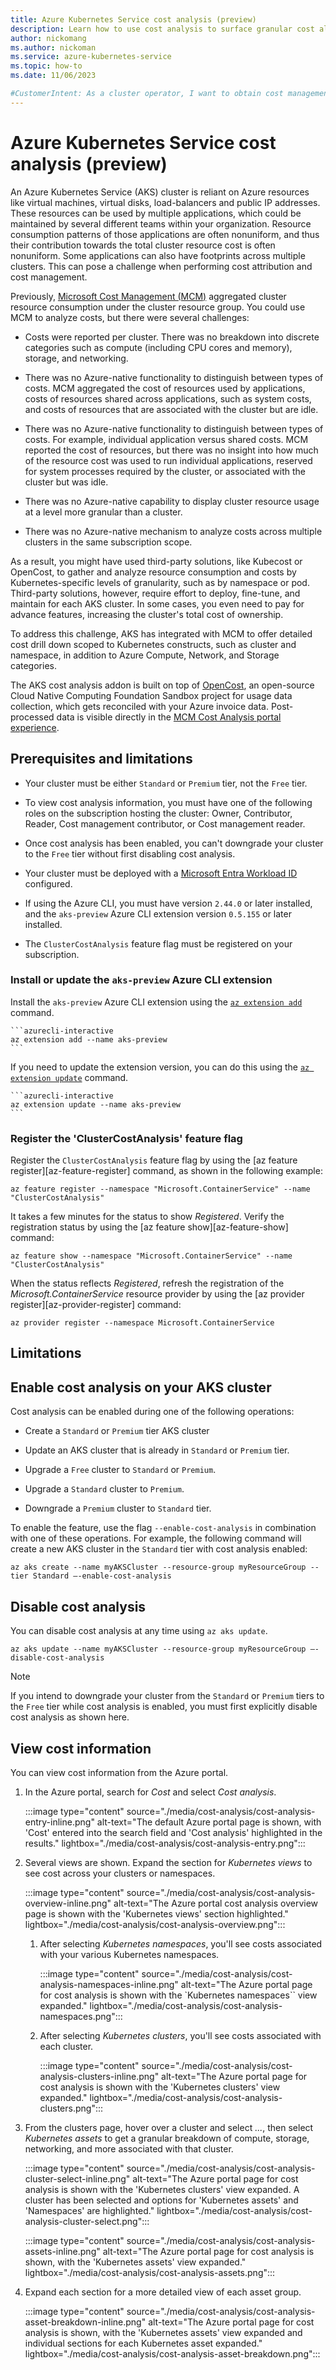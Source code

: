 ```yaml
---
title: Azure Kubernetes Service cost analysis (preview)
description: Learn how to use cost analysis to surface granular cost allocation data for your Azure Kubernetes Service (AKS) cluster.
author: nickomang
ms.author: nickoman
ms.service: azure-kubernetes-service
ms.topic: how-to
ms.date: 11/06/2023

#CustomerIntent: As a cluster operator, I want to obtain cost management information, perform cost attribution, and improve my cluster footprint
---
```


# Azure Kubernetes Service cost analysis (preview)

An Azure Kubernetes Service (AKS) cluster is reliant on Azure resources like virtual machines, virtual disks, load-balancers and public IP addresses. These resources can be used by multiple applications, which could be maintained by several different teams within your organization. Resource consumption patterns of those applications are often nonuniform, and thus their contribution towards the total cluster resource cost is often nonuniform. Some applications can also have footprints across multiple clusters. This can pose a challenge when performing cost attribution and cost management.

Previously, [Microsoft Cost Management (MCM)](../cost-management-billing/cost-management-billing-overview.md) aggregated cluster resource consumption under the cluster resource group. You could use MCM to analyze costs, but there were several challenges:

* Costs were reported per cluster. There was no breakdown into discrete categories such as compute (including CPU cores and memory), storage, and networking.

* There was no Azure-native functionality to distinguish between types of costs. MCM aggregated the cost of resources used by applications, costs of resources shared across applications, such as system costs, and costs of resources that are associated with the cluster but are idle.

* There was no Azure-native functionality to distinguish between types of costs. For example, individual application versus shared costs. MCM reported the cost of resources, but there was no insight into how much of the resource cost was used to run individual applications, reserved for system processes required by the cluster, or associated with the cluster but was idle.

* There was no Azure-native capability to display cluster resource usage at a level more granular than a cluster.

* There was no Azure-native mechanism to analyze costs across multiple clusters in the same subscription scope.

As a result, you might have used third-party solutions, like Kubecost or OpenCost, to gather and analyze resource consumption and costs by Kubernetes-specific levels of granularity, such as by namespace or pod. Third-party solutions, however, require effort to deploy, fine-tune, and maintain for each AKS cluster. In some cases, you even need to pay for advance features, increasing the cluster's total cost of ownership.

To address this challenge, AKS has integrated with MCM to offer detailed cost drill down scoped to Kubernetes constructs, such as cluster and namespace, in addition to Azure Compute, Network, and Storage categories.

The AKS cost analysis addon is built on top of [OpenCost](https://www.opencost.io/), an open-source Cloud Native Computing Foundation Sandbox project for usage data collection, which gets reconciled with your Azure invoice data. Post-processed data is visible directly in the [MCM Cost Analysis portal experience](/azure/cost-management-billing/costs/quick-acm-cost-analysis).

## Prerequisites and limitations

* Your cluster must be either `Standard` or `Premium` tier, not the `Free` tier.

* To view cost analysis information, you must have one of the following roles on the subscription hosting the cluster: Owner, Contributor, Reader, Cost management contributor, or Cost management reader.

* Once cost analysis has been enabled, you can't downgrade your cluster to the `Free` tier without first disabling cost analysis.

* Your cluster must be deployed with a [Microsoft Entra Workload ID](./workload-identity-overview.md) configured.

* If using the Azure CLI, you must have version `2.44.0` or later installed, and the `aks-preview` Azure CLI extension version `0.5.155` or later installed.

* The `ClusterCostAnalysis` feature flag must be registered on your subscription.

### Install or update the `aks-preview` Azure CLI extension

Install the `aks-preview` Azure CLI extension using the [`az extension add`][az-extension-add] command.

    ```azurecli-interactive
    az extension add --name aks-preview
    ```

If you need to update the extension version, you can do this using the [`az extension update`][az-extension-update] command.

    ```azurecli-interactive
    az extension update --name aks-preview
    ```

### Register the 'ClusterCostAnalysis' feature flag

Register the `ClusterCostAnalysis` feature flag by using the [az feature register][az-feature-register] command, as shown in the following example:

```azurecli-interactive
az feature register --namespace "Microsoft.ContainerService" --name "ClusterCostAnalysis"
```

It takes a few minutes for the status to show *Registered*. Verify the registration status by using the [az feature show][az-feature-show] command:

```azurecli-interactive
az feature show --namespace "Microsoft.ContainerService" --name "ClusterCostAnalysis"
```

When the status reflects *Registered*, refresh the registration of the *Microsoft.ContainerService* resource provider by using the [az provider register][az-provider-register] command:

```azurecli-interactive
az provider register --namespace Microsoft.ContainerService
```

## Limitations

## Enable cost analysis on your AKS cluster

Cost analysis can be enabled during one of the following operations:

* Create a `Standard` or `Premium` tier AKS cluster

* Update an AKS cluster that is already in `Standard` or `Premium` tier.

* Upgrade a `Free` cluster to `Standard` or `Premium`.

* Upgrade a `Standard` cluster to `Premium`.

* Downgrade a `Premium` cluster to `Standard` tier.

To enable the feature, use the flag `--enable-cost-analysis` in combination with one of these operations. For example, the following command will create a new AKS cluster in the `Standard` tier with cost analysis enabled:

```azurecli-interactive
az aks create --name myAKSCluster --resource-group myResourceGroup --tier Standard –-enable-cost-analysis
```

## Disable cost analysis

You can disable cost analysis at any time using `az aks update`.

```azurecli-interactive
az aks update --name myAKSCluster --resource-group myResourceGroup –-disable-cost-analysis
```

> [!NOTE]
> If you intend to downgrade your cluster from the `Standard` or `Premium` tiers to the `Free` tier while cost analysis is enabled, you must first explicitly disable cost analysis as shown here.

## View cost information

You can view cost information from the Azure portal.

1. In the Azure portal, search for *Cost* and select *Cost analysis*.

    :::image type="content" source="./media/cost-analysis/cost-analysis-entry-inline.png" alt-text="The default Azure portal page is shown, with 'Cost' entered into the search field and 'Cost analysis' highlighted in the results." lightbox="./media/cost-analysis/cost-analysis-entry.png":::

1. Several views are shown. Expand the section for *Kubernetes views* to see cost across your clusters or namespaces.

    :::image type="content" source="./media/cost-analysis/cost-analysis-overview-inline.png" alt-text="The Azure portal cost analysis overview page is shown with the 'Kubernetes views' section highlighted." lightbox="./media/cost-analysis/cost-analysis-overview.png":::

    1. After selecting *Kubernetes namespaces*, you'll see costs associated with your various Kubernetes namespaces.

        :::image type="content" source="./media/cost-analysis/cost-analysis-namespaces-inline.png" alt-text="The Azure portal page for cost analysis is shown with the `Kubernetes namespaces`` view expanded." lightbox="./media/cost-analysis/cost-analysis-namespaces.png":::

    1. After selecting *Kubernetes clusters*, you'll see costs associated with each cluster.

        :::image type="content" source="./media/cost-analysis/cost-analysis-clusters-inline.png" alt-text="The Azure portal page for cost analysis is shown with the 'Kubernetes clusters' view expanded." lightbox="./media/cost-analysis/cost-analysis-clusters.png":::

1. From the clusters page, hover over a cluster and select *...*, then select *Kubernetes assets* to get a granular breakdown of compute, storage, networking, and more associated with that cluster.

    :::image type="content" source="./media/cost-analysis/cost-analysis-cluster-select-inline.png" alt-text="The Azure portal page for cost analysis is shown with the 'Kubernetes clusters' view expanded. A cluster has been selected and options for 'Kubernetes assets' and 'Namespaces' are highlighted." lightbox="./media/cost-analysis/cost-analysis-cluster-select.png":::

    :::image type="content" source="./media/cost-analysis/cost-analysis-assets-inline.png" alt-text="The Azure portal page for cost analysis is shown, with the 'Kubernetes assets' view expanded." lightbox="./media/cost-analysis/cost-analysis-assets.png":::

1. Expand each section for a more detailed view of each asset group.

    :::image type="content" source="./media/cost-analysis/cost-analysis-asset-breakdown-inline.png" alt-text="The Azure portal page for cost analysis is shown, with the 'Kubernetes assets' view expanded and individual sections for each Kubernetes asset expanded." lightbox="./media/cost-analysis/cost-analysis-asset-breakdown.png":::

<!-- LINKS -->
[az-extension-add]: /cli/azure/extension#az-extension-add
[az-extension-update]: /cli/azure/extension#az-extension-update
